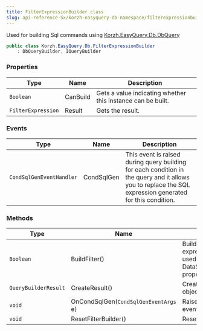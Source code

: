 ```yaml
---
title: FilterExpressionBuilder class
slug: api-reference-5x/korzh-easyquery-db-namespace/filterexpressionbuilder-class
---
```


Used for building Sql commands using [Korzh.EasyQuery.Db.DbQuery](//easyquery/docs/api-reference-5x/korzh-easyquery-db-namespace/dbquery-class)
```csharp
public class Korzh.EasyQuery.Db.FilterExpressionBuilder
    : DbQueryBuilder, IQueryBuilder

```

### Properties

| Type | Name | Description | 
| --- | --- | --- | 
| `Boolean` | CanBuild | Gets a value indicating whether this instance can be built. | 
| `FilterExpression` | Result | Gets the result. | 


### Events

| Type | Name | Description | 
| --- | --- | --- | 
| `CondSqlGenEventHandler` | CondSqlGen | This event is raised during query building for each condition in the query and it  allows you to replace the SQL expression generated for this condition. | 


### Methods

| Type | Name | Description | 
| --- | --- | --- | 
| `Boolean` | BuildFilter() | Builds the filter expression. It can be used (for example) in DataSet.FilterExpression property to filter data | 
| `QueryBuilderResult` | CreateResult() | Creates the result object. | 
| `void` | OnCondSqlGen(`CondSqlGenEventArgs` e) | Raises the `CondSqlGen` event. | 
| `void` | ResetFilterBuilder() | Resets the filter builder. |